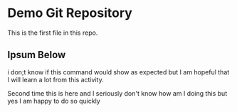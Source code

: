 # Demo Git Repository
This is the first file in this repo. 

## Ipsum Below

i don;t know if this command would show as expected but I am hopeful that I will
learn a lot from this activity.

Second time this is here and I seriously don't know how am I doing this but yes I am 
happy to do so quickly